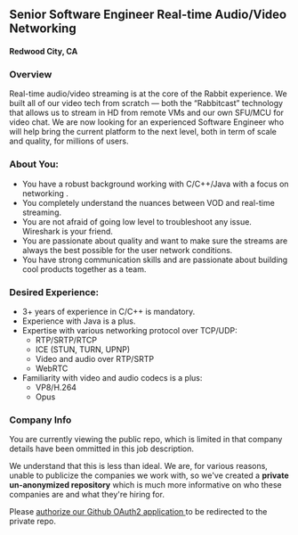 ## Senior Software Engineer Real-time Audio/Video Networking
#### Redwood City, CA

### Overview
Real-time audio/video streaming is at the core of the Rabbit experience. We built all of our video tech from scratch — both the “Rabbitcast” technology that allows us to stream in HD from remote VMs and our own SFU/MCU for video chat. We are now looking for an experienced Software Engineer who will help bring the current platform to the next level, both in term of scale and quality, for millions of users.

### About You:
+ You have a robust background working with C/C++/Java with a focus on networking .
+ You completely understand the nuances between VOD and real-time streaming.
+ You are not afraid of going low level to troubleshoot any issue. Wireshark is your friend.
+ You are passionate about quality and want to make sure the streams are always the best possible for the user network conditions.
+ You have strong communication skills and are passionate about building cool products together as a team.

### Desired Experience:
+ 3+ years of experience in C/C++ is mandatory.
+ Experience with Java is a plus.
+ Expertise with various networking protocol over TCP/UDP:
  + RTP/SRTP/RTCP
  + ICE (STUN, TURN, UPNP)
  + Video and audio over RTP/SRTP
  + WebRTC
+ Familiarity with video and audio codecs is a plus:
  + VP8/H.264
  + Opus

### Company Info
You are currently viewing the public repo, which is limited in that company details have been ommitted in this job description.  
    
We understand that this is less than ideal.  We are, for various reasons, unable to publicize the companies we work with, so we've
created a **private un-anonymized repository** which is much more informative on who these companies are and what they're hiring for.  
    
Please [authorize our Github OAuth2 application ](http://localhost:3000/users/auth/github?job_id=umfiyml0-senior-software-engineer-realtime-audio-video-streaming) to be redirected to the private repo.
